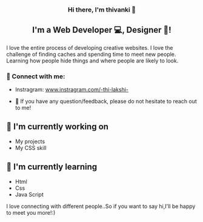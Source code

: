 <p align="center">
 

<h3 align="center">
Hi there, I'm thivanki 👋
</h3>

<h2 align="center">
I'm a  Web Developer 💻,  Designer 🎨!
</h2> 

I love the entire process of developing creative websites. I love the challenge of finding caches and spending time to meet new people. Learning how people hide things and where people are likely to look.

### 🤝 Connect with me:
- Instragram:  www.instragram.com/-thi-lakshi-


- 💬 If you have any question/feedback, please do not hesitate to reach out to me!

## 🔭 I'm currently working on

- My projects
- My CSS skill

## 🌱 I'm currently learning

- Html
- Css
- Java Script 


<p> I love connecting with different people..So if you want to say hi,I'll be happy to meet you more!:)</p>


